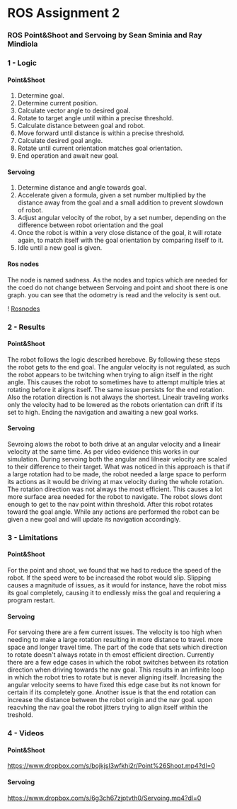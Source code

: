 # ROS Assignment 2
### ROS Point&Shoot and Servoing by Sean Sminia and Ray Mindiola



### 1 - Logic

#### Point&Shoot
1. Determine goal.
2. Determine current position.
3. Calculate vector angle to desired goal.
4. Rotate to target angle until within a precise threshold.
5. Calculate distance between goal and robot.
6. Move forward until distance is within a precise threshold.
7. Calculate desired goal angle.
8. Rotate until current orientation matches goal orientation.
9. End operation and await new goal.

#### Servoing
1. Determine distance and angle towards goal.
2. Accelerate given a formula, given a set number multiplied by the distance away from the goal and a small addition to prevent slowdown of robot.
3. Adjust angular velocity of the robot, by a set number, depending on the difference between robot orientation and the goal
4. Once the robot is within a very close distance of the goal, it will rotate again, to match itself with the goal orientation by comparing itself to it. 
5. Idle until a new goal is given.

#### Ros nodes
The node is named sadness. As the nodes and topics which are needed for the coed do not change between Servoing and point and shoot there is one graph. you can see that the odometry is read and the velocity is sent out.

! [Rosnodes](https://raw.githubusercontent.com/SSminia/PointandServe/master/point_nodes.png)

### 2 - Results

#### Point&Shoot
The robot follows the logic described herebove. By following these steps the robot gets to the end goal. The angular velocity is not regulated, as such the robot appears to be twitching when trying to align itself in the right angle. This causes the robot to sometimes have to attempt multiple tries at rotating before it aligns itself. The same issue persists for the end rotation. Also the rotation direction is not always the shortest. Lineair traveling works only the velocity had to be lowered as the robots orientation can drift if its set to high. Ending the navigation and awaiting a new goal works.

#### Servoing
Sevroing alows the robot to both drive at an angular velocity and a lineair velocity at the same time. As per video evidence this works in our simulation. During servoing both the angular and lilneair velocity are scaled to their difference to their target. What was noticed in this approach is that if a large rotation had to be made, the robot needed a large space to perform its actions as it would be driving at max velocity during the whole rotation. The rotation direction was not always the most efficient. This causes a lot more surface area needed for the robot to navigate. The robot slows dont enough to get to the nav point within threshold. After this robot rotates toward the goal angle. While any actions are performed the robot can be given a new goal and will update its navigation accordingly.
 
### 3 - Limitations

#### Point&Shoot
For the point and shoot, we found that we had to reduce the speed of the robot. If the speed were to be increased the robot would slip. Slipping causes a magnitude of issues, as it would for instance, have the robot miss its goal completely, causing it to endlessly miss the goal and requiering a program restart. 

#### Servoing
For servoing there are a few current issues. The velocity is too high when needing to make a large rotation resulting in more distance to travel. more space and longer travel time. The part of the code that sets which direction to rotate doesn't always rotate in th emost efficient direction. Currently there are a few edge cases in which the robot switches between its rotation direction when driving towards the nav goal. This results in an infinite loop in which the robot tries to rotate but is never aligning itself. Increasing the angular velocity seems to have fixed this edge case but its not known for certain if its completely gone. Another issue is that the end rotation can increase the distance between the robot origin and the nav goal. upon reacvhing the nav goal the robot jitters trying to align itself within the treshold.

### 4 - Videos

#### Point&Shoot
https://www.dropbox.com/s/bojkjsl3wfkhi2r/Point%26Shoot.mp4?dl=0

#### Servoing
https://www.dropbox.com/s/6g3ch67zjptvth0/Servoing.mp4?dl=0
